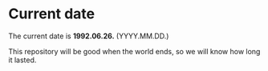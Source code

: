 # Current date

The current date is **1992.06.26.** (YYYY.MM.DD.)

This repository will be good when the world ends, so we will know how long it lasted.